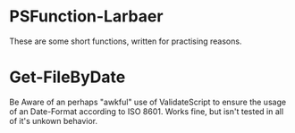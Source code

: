 # PSFunction-Larbaer
These are some short functions, written for practising reasons.

# Get-FileByDate
Be Aware of an perhaps "awkful" use of ValidateScript to ensure the usage of an Date-Format according to ISO 8601.
Works fine, but isn't tested in all of it's unkown behavior.
